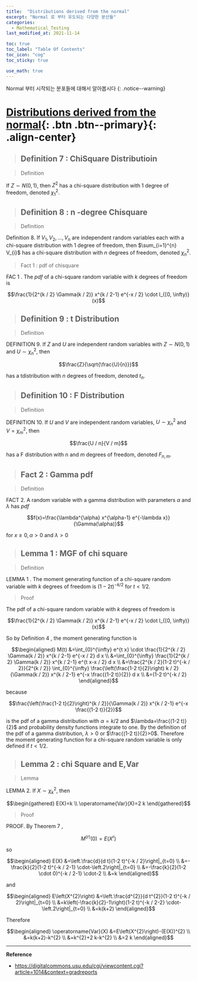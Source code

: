 ```yaml
---
title:  "Distributions derived from the normal"
excerpt: "Normal 로 부터 유도되는 다양한 분산들"
categories:
  - Mathematical_Testing
last_modified_at: 2021-11-14

toc: true
toc_label: "Table Of Contents"
toc_icon: "cog"
toc_sticky: true

use_math: true
---
```


 Normal 부터 시작되는 분포들에 대해서 알아봅시다
{: .notice--warning}

# [Distributions derived from the normal](#link){: .btn .btn--primary}{: .align-center}

> ## Definition 7 :  ChiSquare Distributioin

> Definition

If $Z \sim N(0,1)$, then $Z^{2}$ has a chi-square distribution with 1 degree of freedom, denoted $\chi_{1}^{2}$.

> ## Definition 8 : n -degree Chisquare

> Definition

Definition 8. If $V_{1}, V_{2}, \ldots, V_{n}$ are independent random variables each with a chi-square distribution with 1 degree of freedom, then $\sum_{i=1}^{n} V_{i}$ has a chi-square distribution with $n$ degrees of freedom, denoted $\chi_{n}^{2}$.

> Fact 1 : pdf of chisquare

FAC 1 . The $p d f$ of a chi-square random variable with $k$ degrees of freedom is

$$\frac{1}{2^{k / 2} \Gamma(k / 2)} x^{k / 2-1} e^{-x / 2} \cdot I_{[0, \infty)}(x)$$



> ## Definition 9 : t Distribution

> Definition

DEFINITION $9 .$ If $Z$ and $U$ are independent random variables with $Z \sim N(0,1)$ and $U \sim \chi_{n}^{2}$, then

$$\frac{Z}{\sqrt{\frac{U}{n}}}$$

has a tdistribution with $n$ degrees of freedom, denoted $t_{n}$.

> ## Definition 10 : F Distribution

> Definition

DEFINITION $10 .$ If $U$ and $V$ are independent random variables, $U \sim \chi_{n}^{2}$ and $V=\chi_{m}^{2}$, then

$$\frac{U / n}{V / m}$$

has a F distribution with $n$ and $m$ degrees of freedom, denoted $F_{n, m}$.

> ## Fact 2 : Gamma pdf

> Definition

FACT 2. A random variable with a gamma distribution with parameters $\alpha$ and $\lambda$ has $p d f$

$$f(x)=\frac{\lambda^{\alpha} x^{\alpha-1} e^{-\lambda x}}{\Gamma(\alpha)}$$

for $x \geq 0, \alpha>0$ and $\lambda>0$

> ## Lemma 1 : MGF of chi square 

> Definition

LEMMA 1 . The moment generating function of a chi-square random variable with $k$ degrees of freedom is $(1-2 t)^{-k / 2}$ for $t<1 / 2$.

> Proof

The pdf of a chi-square random variable with $k$ degrees of freedom is

$$\frac{1}{2^{k / 2} \Gamma(k / 2)} x^{k / 2-1} e^{-x / 2} \cdot I_{[0, \infty)}(x)$$

So by Definition 4 , the moment generating function is

$$\begin{aligned}
M(t) &=\int_{0}^{\infty} e^{t x} \cdot \frac{1}{2^{k / 2} \Gamma(k / 2)} x^{k / 2-1} e^{-x / 2} d x \\
&=\int_{0}^{\infty} \frac{1}{2^{k / 2} \Gamma(k / 2)} x^{k / 2-1} e^{t x-x / 2} d x \\
&=\frac{2^{k / 2}(1-2 t)^{-k / 2}}{2^{k / 2}} \int_{0}^{\infty} \frac{\left(\frac{1-2 t}{2}\right) k / 2}{\Gamma(k / 2)} x^{k / 2-1} e^{-x \frac{(1-2 t)}{2}} d x \\
&=(1-2 t)^{-k / 2}
\end{aligned}$$

because

$$\frac{\left(\frac{1-2 t}{2}\right)^{k / 2}}{\Gamma(k / 2)} x^{k / 2-1} e^{-x \frac{(1-2 t)}{2}}$$

is the pdf of a gamma distribution with $\alpha=k / 2$ and $\lambda=\frac{(1-2 t)}{2}$ and probability density functions integrate to one. By the definition of the pdf of a gamma distribution, $\lambda>0$ or $\frac{(1-2 t)}{2}>0$. Therefore the moment generating function for a chi-square random variable is only defined if $t<1 / 2$.

> ## Lemma 2 : chi Square and E,Var

> Lemma

LEMMA 2. If $X \sim \chi_{k}^{2}$, then

$$\begin{gathered}
E(X)=k \\
\operatorname{Var}(X)=2 k
\end{gathered}$$

> Proof

PROOF. By Theorem 7 ,

$$M^{(r)}(0)=E\left(X^{r}\right)$$

so

$$\begin{aligned}
E(X) &=\left.\frac{d}{d t}(1-2 t)^{-k / 2}\right|_{t=0} \\
&=-\frac{k}{2}(1-2 t)^{-k / 2-1} \cdot-\left.2\right|_{t=0} \\
&=-\frac{k}{2}(1-2 \cdot 0)^{-k / 2-1} \cdot-2 \\
&=k
\end{aligned}$$

and

$$\begin{aligned}
E\left(X^{2}\right) &=\left.\frac{d^{2}}{d t^{2}}(1-2 t)^{-k / 2}\right|_{t=0} \\
&=k\left(-\frac{k}{2}-1\right)(1-2 t)^{-k / 2-2} \cdot-\left.2\right|_{t=0} \\
&=k(k+2)
\end{aligned}$$

Therefore

$$\begin{aligned}
\operatorname{Var}(X) &=E\left(X^{2}\right)-(E(X))^{2} \\
&=k(k+2)-k^{2} \\
&=k^{2}+2 k-k^{2} \\
&=2 k
\end{aligned}$$

>

---

**Reference**

- <https://digitalcommons.usu.edu/cgi/viewcontent.cgi?article=1014&context=gradreports>

